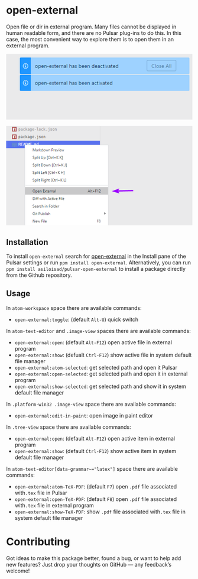 # open-external

Open file or dir in external program. Many files cannot be displayed in human readable form, and there are no Pulsar plug-ins to do this. In this case, the most convenient way to explore them is to open them in an external program.

![open-external](https://github.com/asiloisad/pulsar-open-external/raw/master/assets/nots.png)

![tree-view-external](https://github.com/asiloisad/pulsar-open-external/raw/master/assets/menu.png)

## Installation

To install `open-external` search for [open-external](https://web.pulsar-edit.dev/packages/open-external) in the Install pane of the Pulsar settings or run `ppm install open-external`. Alternatively, you can run `ppm install asiloisad/pulsar-open-external` to install a package directly from the Github repository.

## Usage

In `atom-workspace` space there are available commands:

- `open-external:toggle`: (default `Alt-U`) quick switch

In `atom-text-editor` and `.image-view` spaces there are available commands:

- `open-external:open`: (default `Alt-F12`) open active file in external program
- `open-external:show`: (defualt `Ctrl-F12`) show active file in system default file manager
- `open-external:atom-selected`: get selected path and open it Pulsar
- `open-external:open-selected`: get selected path and open it in external program
- `open-external:show-selected`: get selected path and show it in system default file manager

In `.platform-win32 .image-view` space there are available commands:

- `open-external:edit-in-paint`: open image in paint editor

In `.tree-view` space there are available commands:

- `open-external:open`: (default `Alt-F12`) open active item in external program
- `open-external:show`: (default `Ctrl-F12`) show active item in system default file manager

In `atom-text-editor[data-grammar~="latex"]` space there are available commands:

- `open-external:atom-TeX-PDF`: (default `F7`) open `.pdf` file associated with`.tex` file in Pulsar
- `open-external:open-TeX-PDF`: (default `F8`) open `.pdf` file associated with`.tex` file in external program
- `open-external:show-TeX-PDF`: show `.pdf` file associated with`.tex` file in system default file manager

# Contributing

Got ideas to make this package better, found a bug, or want to help add new features? Just drop your thoughts on GitHub — any feedback’s welcome!
